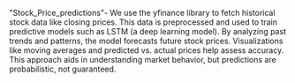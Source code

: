 "Stock_Price_predictions"- We use the yfinance library to fetch historical stock data like closing prices.
This data is preprocessed and used to train predictive models such as LSTM (a deep learning model).
By analyzing past trends and patterns, the model forecasts future stock prices.
Visualizations like moving averages and predicted vs. actual prices help assess accuracy.
This approach aids in understanding market behavior, but predictions are probabilistic, not guaranteed.
